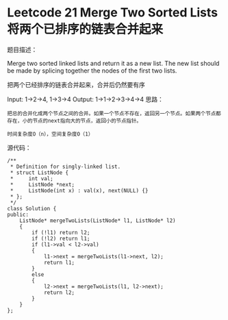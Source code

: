 # Leetcode 21 Merge Two Sorted Lists 将两个已排序的链表合并起来
题目描述：

Merge two sorted linked lists and return it as a new list. The new list should be made by splicing together the nodes of the first two lists.

把两个已经排序的链表合并起来，合并后仍然要有序


Input: 1->2->4, 1->3->4
Output: 1->1->2->3->4->4
思路：

    把总的合并化成两个节点之间的合并。如果一个节点不存在，返回另一个节点。如果两个节点都存在，小的节点的next指向大的节点，返回小的节点指针。

    时间复杂度O（n），空间复杂度O（1）

源代码：

```
/** 
 * Definition for singly-linked list. 
 * struct ListNode { 
 *     int val; 
 *     ListNode *next; 
 *     ListNode(int x) : val(x), next(NULL) {} 
 * }; 
 */  
class Solution {  
public:  
    ListNode* mergeTwoLists(ListNode* l1, ListNode* l2)  
    {  
        if (!l1) return l2;  
        if (!l2) return l1;  
        if (l1->val < l2->val)   
        {  
            l1->next = mergeTwoLists(l1->next, l2);  
            return l1;  
        }  
        else   
        {  
            l2->next = mergeTwoLists(l1, l2->next);  
            return l2;  
        }  
    }  
};  
```
